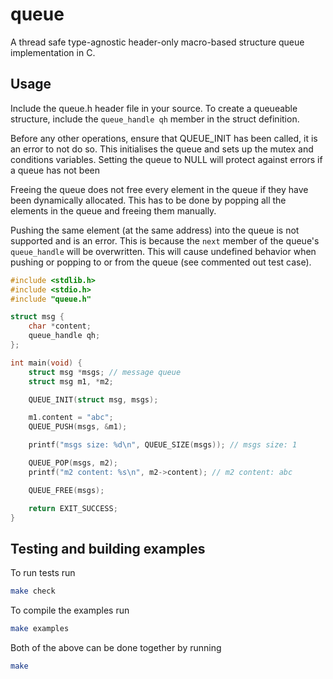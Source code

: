 # queue

A thread safe type-agnostic header-only macro-based structure queue
implementation in C.

## Usage

Include the queue.h header file in your source. To create a queueable
structure, include the `queue_handle qh` member in the struct definition.

Before any other operations, ensure that QUEUE_INIT has been called, it is an
error to not do so. This initialises the queue and sets up the mutex and
conditions variables. Setting the queue to NULL will protect against errors
if a queue has not been

Freeing the queue does not free every element in the queue if they have been
dynamically allocated. This has to be done by popping all the elements in the
queue and freeing them manually.

Pushing the same element (at the same address) into the queue is not supported
and is an error. This is because the `next` member of the queue's `queue_handle`
will be overwritten. This will cause undefined behavior when pushing or popping
to or from the queue (see commented out test case).

```c
#include <stdlib.h>
#include <stdio.h>
#include "queue.h"

struct msg {
    char *content;
    queue_handle qh;
};

int main(void) {
    struct msg *msgs; // message queue
    struct msg m1, *m2;

    QUEUE_INIT(struct msg, msgs);

    m1.content = "abc";
    QUEUE_PUSH(msgs, &m1);

    printf("msgs size: %d\n", QUEUE_SIZE(msgs)); // msgs size: 1

    QUEUE_POP(msgs, m2);
    printf("m2 content: %s\n", m2->content); // m2 content: abc

    QUEUE_FREE(msgs);

    return EXIT_SUCCESS;
}
```

## Testing and building examples 

To run tests run

```bash
make check
```

To compile the examples run

```bash
make examples
```

Both of the above can be done together by running

```bash
make
```
